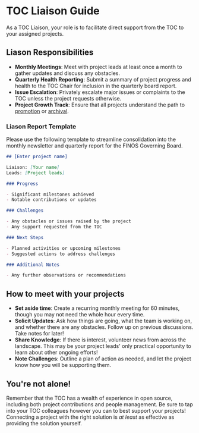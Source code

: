# TOC Liaison Guide

As a TOC Liaison, your role is to facilitate direct support from the TOC to your assigned projects.

## Liason Responsibilities

- **Monthly Meetings**: Meet with project leads at least once a month to gather updates and discuss any obstacles.
- **Quarterly Health Reporting**: Submit a summary of project progress and health to the TOC Chair for inclusion in the quarterly board report.
- **Issue Escalation**: Privately escalate major issues or complaints to the TOC unless the project requests otherwise.
- **Project Growth Track**: Ensure that all projects understand the path to [promotion](https://community.finos.org/docs/governance/Software-Projects/project-lifecycle) or [archival](https://community.finos.org/docs/governance/software-projects/stages/archived/).

### Liason Report Template

Please use the following template to streamline consolidation into the monthly newsletter and quarterly report for the FINOS Governing Board.

```markdown
## [Enter project name]

Liaison: [Your name]
Leads: [Project leads]

### Progress

- Significant milestones achieved
- Notable contributions or updates

### Challenges

- Any obstacles or issues raised by the project
- Any support requested from the TOC

### Next Steps

- Planned activities or upcoming milestones
- Suggested actions to address challenges

### Additional Notes

- Any further observations or recommendations
```

## How to meet with your projects

- **Set aside time**: Create a recurring monthly meeting for 60 minutes, though you may not need the whole hour every time.
- **Solicit Updates**: Ask how things are going, what the team is working on, and whether there are any obstacles. Follow up on previous discussions. Take notes for later!
- **Share Knowledge**: If there is interest, volunteer news from across the landscape. This may be your project leads' only practical opportunity to learn about other ongoing efforts!
- **Note Challenges**: Outline a plan of action as needed, and let the project know how you will be supporting them.

## You're not alone!

Remember that the TOC has a wealth of experience in open source, including both project contributions and people management. Be sure to tap into your TOC colleagues however you can to best support your projects! Connecting a project with the right solution is _at least_ as effective as providing the solution yourself.
